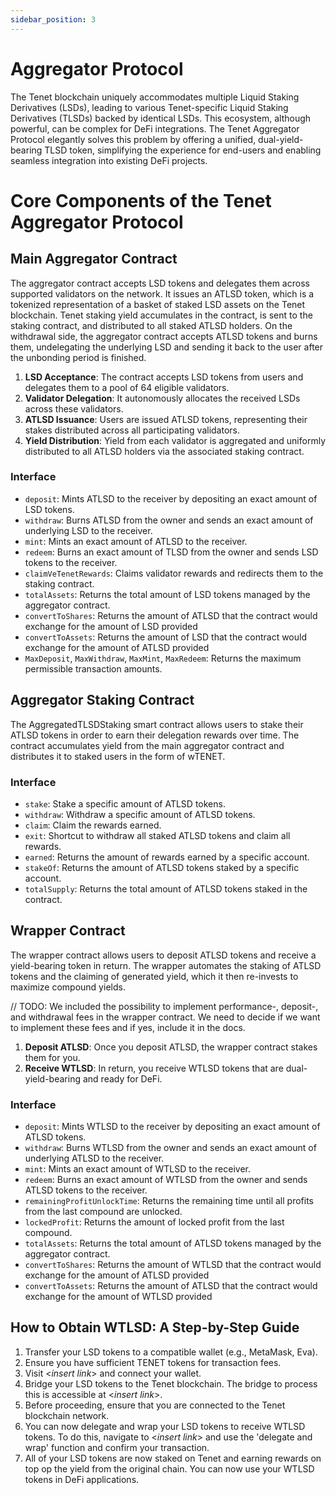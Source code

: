 ```yaml
---
sidebar_position: 3
---
```


# Aggregator Protocol

The Tenet blockchain uniquely accommodates multiple Liquid Staking Derivatives (LSDs), leading to various Tenet-specific Liquid Staking Derivatives (TLSDs) backed by identical LSDs. This ecosystem, although powerful, can be complex for DeFi integrations. The Tenet Aggregator Protocol elegantly solves this problem by offering a unified, dual-yield-bearing TLSD token, simplifying the experience for end-users and enabling seamless integration into existing DeFi projects.

# Core Components of the Tenet Aggregator Protocol

## Main Aggregator Contract

The aggregator contract accepts LSD tokens and delegates them across supported validators on the network. It issues an ATLSD token, which is a tokenized representation of a basket of staked LSD assets on the Tenet blockchain. Tenet staking yield accumulates in the contract, is sent to the staking contract, and distributed to all staked ATLSD holders.
On the withdrawal side, the aggregator contract accepts ATLSD tokens and burns them, undelegating the underlying LSD and sending it back to the user after the unbonding period is finished.

1. **LSD Acceptance**: The contract accepts LSD tokens from users and delegates them to a pool of 64 eligible validators.
2. **Validator Delegation**: It autonomously allocates the received LSDs across these validators.
3. **ATLSD Issuance**: Users are issued ATLSD tokens, representing their stakes distributed across all participating validators.
4. **Yield Distribution**: Yield from each validator is aggregated and uniformly distributed to all ATLSD holders via the associated staking contract.

### Interface

* `deposit`: Mints ATLSD to the receiver by depositing an exact amount of LSD tokens.
* `withdraw`: Burns ATLSD from the owner and sends an exact amount of underlying LSD to the receiver.
* `mint`: Mints an exact amount of ATLSD to the receiver.
* `redeem`: Burns an exact amount of TLSD from the owner and sends LSD tokens to the receiver.
* `claimVeTenetRewards`: Claims validator rewards and redirects them to the staking contract.
* `totalAssets`: Returns the total amount of LSD tokens managed by the aggregator contract.
* `convertToShares`: Returns the amount of ATLSD that the contract would exchange for the amount of LSD provided
* `convertToAssets`: Returns the amount of LSD that the contract would exchange for the amount of ATLSD provided
* `MaxDeposit`, `MaxWithdraw`, `MaxMint`, `MaxRedeem`: Returns the maximum permissible transaction amounts.

## Aggregator Staking Contract

The AggregatedTLSDStaking smart contract allows users to stake their ATLSD tokens in order to earn their delegation rewards over time. The contract accumulates yield from the main aggregator contract and distributes it to staked users in the form of wTENET.

### Interface

* `stake`: Stake a specific amount of ATLSD tokens.
* `withdraw`: Withdraw a specific amount of ATLSD tokens.
* `claim`: Claim the rewards earned.
* `exit`: Shortcut to withdraw all staked ATLSD tokens and claim all rewards.
* `earned`: Returns the amount of rewards earned by a specific account.
* `stakeOf`: Returns the amount of ATLSD tokens staked by a specific account.
* `totalSupply`: Returns the total amount of ATLSD tokens staked in the contract.

## Wrapper Contract

The wrapper contract allows users to deposit ATLSD tokens and receive a yield-bearing token in return. The wrapper automates the staking of ATLSD tokens and the claiming of generated yield, which it then re-invests to maximize compound yields.

// TODO: We included the possibility to implement performance-, deposit-, and withdrawal fees in the wrapper contract. We need to decide if we want to implement these fees and if yes, include it in the docs.

1. **Deposit ATLSD**: Once you deposit ATLSD, the wrapper contract stakes them for you.
2. **Receive WTLSD**: In return, you receive WTLSD tokens that are dual-yield-bearing and ready for DeFi.

### Interface

* `deposit`: Mints WTLSD to the receiver by depositing an exact amount of ATLSD tokens.
* `withdraw`: Burns WTLSD from the owner and sends an exact amount of underlying ATLSD to the receiver.
* `mint`: Mints an exact amount of WTLSD to the receiver.
* `redeem`: Burns an exact amount of WTLSD from the owner and sends ATLSD tokens to the receiver.
* `remainingProfitUnlockTime`: Returns the remaining time until all profits from the last compound are unlocked.
* `lockedProfit`: Returns the amount of locked profit from the last compound.
* `totalAssets`: Returns the total amount of ATLSD tokens managed by the aggregator contract.
* `convertToShares`: Returns the amount of WTLSD that the contract would exchange for the amount of ATLSD provided
* `convertToAssets`: Returns the amount of ATLSD that the contract would exchange for the amount of WTLSD provided


## How to Obtain WTLSD: A Step-by-Step Guide

1. Transfer your LSD tokens to a compatible wallet (e.g., MetaMask, Eva).
2. Ensure you have sufficient TENET tokens for transaction fees.
3. Visit <*insert link*> and connect your wallet.
4. Bridge your LSD tokens to the Tenet blockchain. The bridge to process this is accessible at <*insert link*>.
5. Before proceeding, ensure that you are connected to the Tenet blockchain network.
6. You can now delegate and wrap your LSD tokens to receive WTLSD tokens. To do this, navigate to <*insert link*> and use the 'delegate and wrap' function and confirm your transaction.
7. All of your LSD tokens are now staked on Tenet and earning rewards on top op the yield from the original chain. You can now use your WTLSD tokens in DeFi applications.

